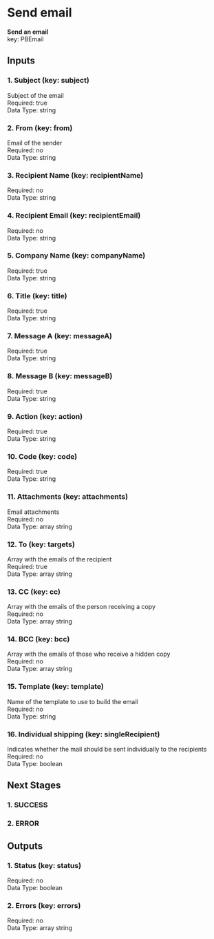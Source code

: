 # Send email  
  
**Send an email**  
key: PBEmail  
## Inputs  
### 1. Subject (key: subject)  
Subject of the email  
Required: true  
Data Type: string   
### 2. From (key: from)  
Email of the sender  
Required: no  
Data Type: string   
### 3. Recipient Name (key: recipientName)  
  
Required: no  
Data Type: string   
### 4. Recipient Email (key: recipientEmail)  
  
Required: no  
Data Type: string   
### 5. Company Name (key: companyName)  
  
Required: true  
Data Type: string   
### 6. Title (key: title)  
  
Required: true  
Data Type: string   
### 7. Message A (key: messageA)  
  
Required: true  
Data Type: string   
### 8. Message B (key: messageB)  
  
Required: true  
Data Type: string   
### 9. Action (key: action)  
  
Required: true  
Data Type: string   
### 10. Code (key: code)  
  
Required: true  
Data Type: string   
### 11. Attachments (key: attachments)  
Email attachments  
Required: no  
Data Type: array string  
### 12. To (key: targets)  
Array with the emails of the recipient  
Required: true  
Data Type: array string  
### 13. CC (key: cc)  
Array with the emails of the person receiving a copy  
Required: no  
Data Type: array string  
### 14. BCC (key: bcc)  
Array with the emails of those who receive a hidden copy  
Required: no  
Data Type: array string  
### 15. Template (key: template)  
Name of the template to use to build the email  
Required: no  
Data Type: string   
### 16. Individual shipping (key: singleRecipient)  
Indicates whether the mail should be sent individually to the recipients  
Required: no  
Data Type: boolean   
## Next Stages  
### 1. SUCCESS  
  
### 2. ERROR  
  
## Outputs  
### 1. Status (key: status)  
  
Required: no  
Data Type: boolean   
### 2. Errors (key: errors)  
  
Required: no  
Data Type: array string